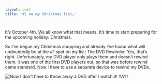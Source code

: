 ```yaml
---
layout: post
title: '#1 on my Christmas list…'

---
```


<p>It’s October 4th. We all know what that means. It’s time to start preparing for the upcoming holiday: Christmas.</p>  <p>So I’ve begun my Christmas shopping and already I’ve found what will undoubtedly be at the #1 spot on my list: The DVD Rewinder. Yes, that’s right. Unfortunately, my DVD player only plays them and doesn’t rewind them. It was one of the first DVD players out, so that was before rewind came standard. Now I have to use a separate device to rewind my DVDs.</p>  <p><img title="Now I don&#39;t have to throw away a DVD after I watch it! YAY!" alt="Now I don&#39;t have to throw away a DVD after I watch it! YAY!" src="http://web.archive.org/web/20080213041853/http://www.microseth.com/images/dvdrewinder.png" /></p>
